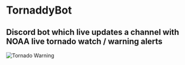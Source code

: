 # TornaddyBot
## Discord bot which live updates a channel with NOAA live tornado watch / warning alerts

![Tornado Warning](https://github.com/SurrealisticRabbit/Tornado/tree/main/readme_images/warning.png?raw=true)

